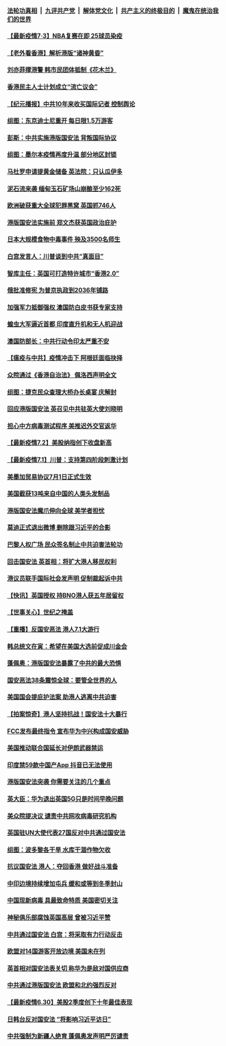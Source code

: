 

####  [法轮功真相](../../../../basic/blob/master/README.md?t=07031602) &nbsp;|&nbsp; [九评共产党](../../../../9ping.md/blob/master/README.md?t=07031602) &nbsp;|&nbsp; [解体党文化](../../../../jtdwh.md/blob/master/README.md?t=07031602)  &nbsp;|&nbsp; [共产主义的终极目的](../../../../gczydzjmd.md/blob/master/README.md?t=07031602) &nbsp;|&nbsp; [魔鬼在统治我们的世界](../../../../mgztzwmdsj.md/blob/master/README.md?t=07031602) 

#### [【最新疫情7·3】NBA复赛在即 25球员染疫](../pages/nsc418/n12229080.md?t=07031602) 

#### [【老外看香港】解析港版“诸神黄昏”](../pages/nsc418/n12228990.md?t=07031602) 

#### [刘亦菲撑港警 韩市民团体抵制《花木兰》](../pages/nsc418/n12226849.md?t=07031602) 

#### [香港民主人士计划成立“流亡议会”](../pages/nsc418/n12228680.md?t=07031602) 

#### [【纪元播报】中共10年来收买国际记者 控制舆论](../pages/nsc418/n12228144.md?t=07031602) 

#### [组图：东京迪士尼重开 每日限1.5万游客](../pages/nsc418/n12226855.md?t=07031602) 

#### [彭斯：中共实施港版国安法 背叛国际协议](../pages/nsc418/n12228135.md?t=07031602) 

#### [组图：墨尔本疫情再度升温 部分地区封锁](../pages/nsc418/n12227665.md?t=07031602) 

#### [马杜罗申请提黄金储备 英法院：只认瓜伊多](../pages/nsc418/n12227983.md?t=07031602) 

#### [泥石流来袭 缅甸玉石矿场山崩酿至少162死](../pages/nsc418/n12227900.md?t=07031602) 

#### [欧洲破获重大全球犯罪黑窝 英国抓746人](../pages/nsc418/n12227970.md?t=07031602) 

#### [港版国安法实施前 郑文杰获英国政治庇护](../pages/nsc418/n12227896.md?t=07031602) 

#### [日本大规模食物中毒事件 殃及3500名师生](../pages/nsc418/n12227855.md?t=07031602) 

#### [白宫发言人：川普谈到中共“真面目”](../pages/nsc418/n12227638.md?t=07031602) 

#### [智库主任：英国可打造特许城市“香港2.0”](../pages/nsc418/n12227010.md?t=07031602) 

#### [俄批准修宪 为普京执政到2036年铺路](../pages/nsc418/n12226978.md?t=07031602) 

#### [加强军力抵御强权 澳国防白皮书获专家支持](../pages/nsc418/n12226240.md?t=07031602) 

#### [蝗虫大军逼近首都 印度直升机和无人机迎战](../pages/nsc418/n12226447.md?t=07031602) 

#### [澳国防部长：中共行动令印太严重不安](../pages/nsc418/n12226619.md?t=07031602) 

#### [【瘟疫与中共】疫情冲击下 阿根廷面临抉择](../pages/nsc418/n12226223.md?t=07031602) 

#### [众院通过《香港自治法》 佩洛西声明全文](../pages/nsc418/n12226260.md?t=07031602) 

#### [组图：捷克民众查理大桥办长桌宴 庆解封](../pages/nsc418/n12223990.md?t=07031602) 

#### [回应港版国安法 英召见中共驻英大使刘晓明](../pages/nsc418/n12225641.md?t=07031602) 

#### [担心中方病毒测试程序 美推迟外交官返华](../pages/nsc418/n12225504.md?t=07031602) 

#### [【最新疫情7.2】美股纳指创下收盘新高](../pages/nsc418/n12225896.md?t=07031602) 

#### [【最新疫情7.1】川普：支持第四阶段刺激计划](../pages/nsc418/n12223137.md?t=07031602) 

#### [美墨加贸易协议7月1日正式生效](../pages/nsc418/n12225352.md?t=07031602) 

#### [美国截获13吨来自中国的人类头发制品](../pages/nsc418/n12225251.md?t=07031602) 

#### [港版国安法魔爪伸向全球 美学者担忧](../pages/nsc418/n12225012.md?t=07031602) 

#### [莫迪正式退出微博 删除跟习近平的合影](../pages/nsc418/n12225068.md?t=07031602) 

#### [巴黎人权广场 民众签名制止中共迫害法轮功](../pages/nsc418/n12221674.md?t=07031602) 

#### [回击国安法 英首相：将扩大港人移民权利](../pages/nsc418/n12224764.md?t=07031602) 

#### [港议员联手国际社会发声明 促制裁起诉中共](../pages/nsc418/n12224652.md?t=07031602) 

#### [【快讯】英国授权 持BNO港人获五年居留权](../pages/nsc418/n12224889.md?t=07031602) 

#### [【世事关心】世纪之掩盖](../pages/nsc418/n12223498.md?t=07031602) 

#### [【重播】反国安恶法 港人7.1大游行](../pages/nsc418/n12219819.md?t=07031602) 

#### [韩总统文在寅：希望在美国大选前促成川金会](../pages/nsc418/n12224373.md?t=07031602) 

#### [蓬佩奥：港版国安法暴露了中共的最大恐惧](../pages/nsc418/n12224268.md?t=07031602) 

#### [国安恶法38条震惊全球：要管全世界的人](../pages/nsc418/n12224164.md?t=07031602) 

#### [美国国会提庇护法案 助港人逃离中共迫害](../pages/nsc418/n12223603.md?t=07031602) 

#### [【拍案惊奇】港人坚持抗战！国安法十大暴行](../pages/nsc418/n12223602.md?t=07031602) 

#### [FCC发布最终指令 宣布华为中兴构成国安威胁](../pages/nsc418/n12222824.md?t=07031602) 

#### [美国推动联合国延长对伊朗武器禁运](../pages/nsc418/n12223133.md?t=07031602) 

#### [印度禁59款中国产App 抖音已无法使用](../pages/nsc418/n12223148.md?t=07031602) 

#### [港版国安法突袭 你需要关注的几个重点](../pages/nsc418/n12222881.md?t=07031602) 

#### [英大臣：华为退出英国5G只是时间早晚问题](../pages/nsc418/n12223030.md?t=07031602) 

#### [美众院提决议 谴责中共网攻病毒研究机构](../pages/nsc418/n12223006.md?t=07031602) 

#### [英国驻UN大使代表27国反对中共通过国安法](../pages/nsc418/n12222760.md?t=07031602) 

#### [组图：波多黎各干旱 水库干涸作物欠收](../pages/nsc418/n12221649.md?t=07031602) 

#### [抗议国安法 港人：夺回香港 做好战斗准备](../pages/nsc418/n12222716.md?t=07031602) 

#### [中印边境持续增加屯兵 缓和或等到冬季封山](../pages/nsc418/n12222557.md?t=07031602) 

#### [中国现新病毒 具最致命特质 美国密切关注](../pages/nsc418/n12222596.md?t=07031602) 

#### [神秘俱乐部腐蚀英国高层 曾被习近平赞](../pages/nsc418/n12222573.md?t=07031602) 

#### [中共通过国安法 白宫：将采取有力行动反击](../pages/nsc418/n12222567.md?t=07031602) 

#### [欧盟对14国游客开放边境 美国未在列](../pages/nsc418/n12222348.md?t=07031602) 

#### [英首相对国安法表关切 称华为是敌对国供应商](../pages/nsc418/n12222449.md?t=07031602) 

#### [中共通过港版国安法 欧盟和北约强烈反对](../pages/nsc418/n12222076.md?t=07031602) 

#### [【最新疫情6.30】美股2季度创下十年最佳表现](../pages/nsc418/n12220711.md?t=07031602) 

#### [日韩台反对国安法 “将影响习近平访日”](../pages/nsc418/n12221801.md?t=07031602) 

#### [中共强制为新疆人绝育 蓬佩奥发声明严厉谴责](../pages/nsc418/n12221779.md?t=07031602) 

